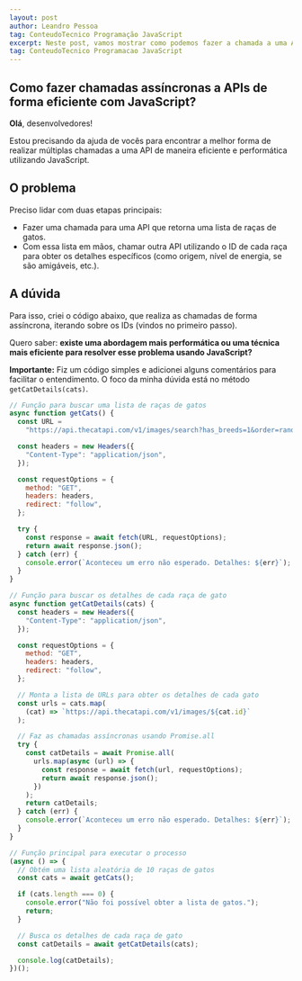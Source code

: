 ```yaml
---
layout: post
author: Leandro Pessoa
tag: ConteudoTecnico Programação JavaScript
excerpt: Neste post, vamos mostrar como podemos fazer a chamada a uma API várias vezes de forma assincrona
tag: ConteudoTecnico Programacao JavaScript
---
```


## Como fazer chamadas assíncronas a APIs de forma eficiente com JavaScript?

**Olá**, desenvolvedores!

Estou precisando da ajuda de vocês para encontrar a melhor forma de realizar múltiplas chamadas a uma API de maneira eficiente e performática utilizando JavaScript.

## O problema

Preciso lidar com duas etapas principais:

- Fazer uma chamada para uma API que retorna uma lista de raças de gatos.
- Com essa lista em mãos, chamar outra API utilizando o ID de cada raça para obter os detalhes específicos (como origem, nível de energia, se são amigáveis, etc.).

## A dúvida

Para isso, criei o código abaixo, que realiza as chamadas de forma assíncrona, iterando sobre os IDs (vindos no primeiro passo).

Quero saber: **existe uma abordagem mais performática ou uma técnica mais eficiente para resolver esse problema usando JavaScript?**

**Importante:** Fiz um código simples e adicionei alguns comentários para facilitar o entendimento. O foco da minha dúvida está no método `getCatDetails(cats)`.

```js
// Função para buscar uma lista de raças de gatos
async function getCats() {
  const URL =
    "https://api.thecatapi.com/v1/images/search?has_breeds=1&order=rand&limit=10";

  const headers = new Headers({
    "Content-Type": "application/json",
  });

  const requestOptions = {
    method: "GET",
    headers: headers,
    redirect: "follow",
  };

  try {
    const response = await fetch(URL, requestOptions);
    return await response.json();
  } catch (err) {
    console.error(`Aconteceu um erro não esperado. Detalhes: ${err}`);
  }
}

// Função para buscar os detalhes de cada raça de gato
async function getCatDetails(cats) {
  const headers = new Headers({
    "Content-Type": "application/json",
  });

  const requestOptions = {
    method: "GET",
    headers: headers,
    redirect: "follow",
  };

  // Monta a lista de URLs para obter os detalhes de cada gato
  const urls = cats.map(
    (cat) => `https://api.thecatapi.com/v1/images/${cat.id}`
  );

  // Faz as chamadas assíncronas usando Promise.all
  try {
    const catDetails = await Promise.all(
      urls.map(async (url) => {
        const response = await fetch(url, requestOptions);
        return await response.json();
      })
    );
    return catDetails;
  } catch (err) {
    console.error(`Aconteceu um erro não esperado. Detalhes: ${err}`);
  }
}

// Função principal para executar o processo
(async () => {
  // Obtém uma lista aleatória de 10 raças de gatos
  const cats = await getCats();

  if (cats.length === 0) {
    console.error("Não foi possível obter a lista de gatos.");
    return;
  }

  // Busca os detalhes de cada raça de gato
  const catDetails = await getCatDetails(cats);

  console.log(catDetails);
})();
```
